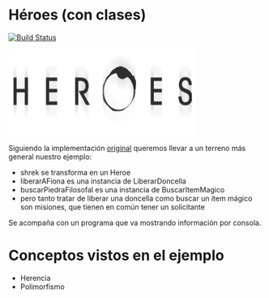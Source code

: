 # Héroes (con clases)
 
[![Build Status](https://travis-ci.org/wollok/heroesConClases.svg?branch=master)](https://travis-ci.org/wollok/heroesConClases)


<img src="img/heroes.png" height="170" width="370">

Siguiendo la implementación [original](https://github.com/wollok/03-heroes-con-objetos) queremos llevar a un terreno más general nuestro ejemplo:

* shrek se transforma en un Heroe
* liberarAFiona es una instancia de LiberarDoncella
* buscarPiedraFilosofal es una instancia de BuscarItemMagico
* pero tanto tratar de liberar una doncella como buscar un ítem mágico son misiones, que tienen en común tener un solicitante

Se acompaña con un programa que va mostrando información por consola.

# Conceptos vistos en el ejemplo

* Herencia
* Polimorfismo

